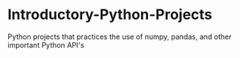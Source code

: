 # Introductory-Python-Projects
Python projects that practices the use of numpy, pandas, and other important Python API's
